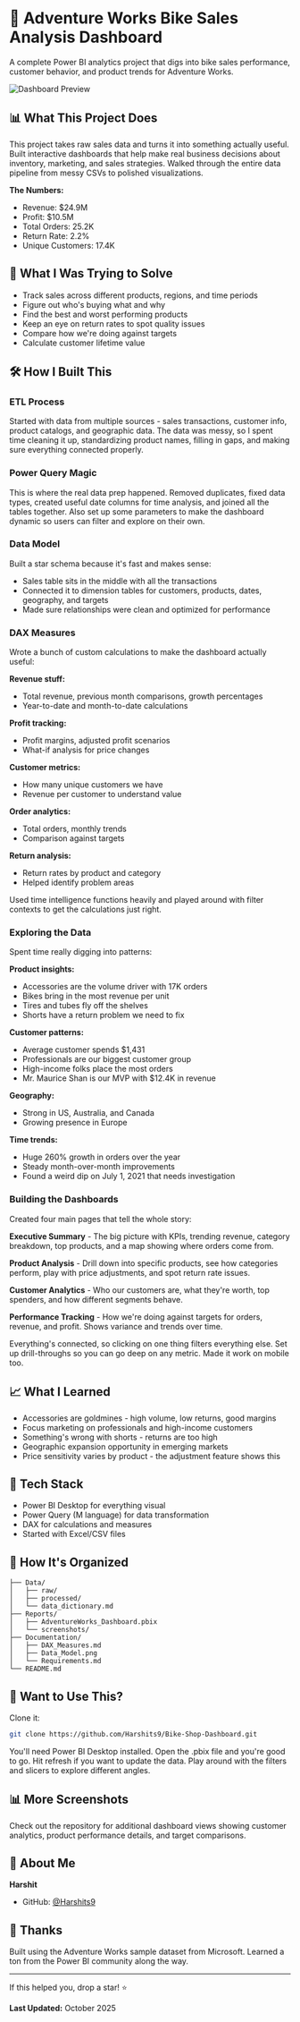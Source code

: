 # 🚴 Adventure Works Bike Sales Analysis Dashboard

A complete Power BI analytics project that digs into bike sales performance, customer behavior, and product trends for Adventure Works.

![Dashboard Preview](https://raw.githubusercontent.com/Harshits9/Bike-Shop-Dashboard/main/Exec%20Dashboard.png)

## 📊 What This Project Does

This project takes raw sales data and turns it into something actually useful. Built interactive dashboards that help make real business decisions about inventory, marketing, and sales strategies. Walked through the entire data pipeline from messy CSVs to polished visualizations.

**The Numbers:**
- Revenue: $24.9M
- Profit: $10.5M
- Total Orders: 25.2K
- Return Rate: 2.2%
- Unique Customers: 17.4K

## 🎯 What I Was Trying to Solve

- Track sales across different products, regions, and time periods
- Figure out who's buying what and why
- Find the best and worst performing products
- Keep an eye on return rates to spot quality issues
- Compare how we're doing against targets
- Calculate customer lifetime value

## 🛠️ How I Built This

### ETL Process

Started with data from multiple sources - sales transactions, customer info, product catalogs, and geographic data. The data was messy, so I spent time cleaning it up, standardizing product names, filling in gaps, and making sure everything connected properly.

### Power Query Magic

This is where the real data prep happened. Removed duplicates, fixed data types, created useful date columns for time analysis, and joined all the tables together. Also set up some parameters to make the dashboard dynamic so users can filter and explore on their own.

### Data Model

Built a star schema because it's fast and makes sense:
- Sales table sits in the middle with all the transactions
- Connected it to dimension tables for customers, products, dates, geography, and targets
- Made sure relationships were clean and optimized for performance

### DAX Measures

Wrote a bunch of custom calculations to make the dashboard actually useful:

**Revenue stuff:**
- Total revenue, previous month comparisons, growth percentages
- Year-to-date and month-to-date calculations

**Profit tracking:**
- Profit margins, adjusted profit scenarios
- What-if analysis for price changes

**Customer metrics:**
- How many unique customers we have
- Revenue per customer to understand value

**Order analytics:**
- Total orders, monthly trends
- Comparison against targets

**Return analysis:**
- Return rates by product and category
- Helped identify problem areas

Used time intelligence functions heavily and played around with filter contexts to get the calculations just right.

### Exploring the Data

Spent time really digging into patterns:

**Product insights:**
- Accessories are the volume driver with 17K orders
- Bikes bring in the most revenue per unit
- Tires and tubes fly off the shelves
- Shorts have a return problem we need to fix

**Customer patterns:**
- Average customer spends $1,431
- Professionals are our biggest customer group
- High-income folks place the most orders
- Mr. Maurice Shan is our MVP with $12.4K in revenue

**Geography:**
- Strong in US, Australia, and Canada
- Growing presence in Europe

**Time trends:**
- Huge 260% growth in orders over the year
- Steady month-over-month improvements
- Found a weird dip on July 1, 2021 that needs investigation

### Building the Dashboards

Created four main pages that tell the whole story:

**Executive Summary** - The big picture with KPIs, trending revenue, category breakdown, top products, and a map showing where orders come from.

**Product Analysis** - Drill down into specific products, see how categories perform, play with price adjustments, and spot return rate issues.

**Customer Analytics** - Who our customers are, what they're worth, top spenders, and how different segments behave.

**Performance Tracking** - How we're doing against targets for orders, revenue, and profit. Shows variance and trends over time.

Everything's connected, so clicking on one thing filters everything else. Set up drill-throughs so you can go deep on any metric. Made it work on mobile too.

## 📈 What I Learned

- Accessories are goldmines - high volume, low returns, good margins
- Focus marketing on professionals and high-income customers
- Something's wrong with shorts - returns are too high
- Geographic expansion opportunity in emerging markets
- Price sensitivity varies by product - the adjustment feature shows this

## 🔧 Tech Stack

- Power BI Desktop for everything visual
- Power Query (M language) for data transformation
- DAX for calculations and measures
- Started with Excel/CSV files

## 📁 How It's Organized

```
├── Data/
│   ├── raw/
│   ├── processed/
│   └── data_dictionary.md
├── Reports/
│   ├── AdventureWorks_Dashboard.pbix
│   └── screenshots/
├── Documentation/
│   ├── DAX_Measures.md
│   ├── Data_Model.png
│   └── Requirements.md
└── README.md
```

## 🚀 Want to Use This?

Clone it:
```bash
git clone https://github.com/Harshits9/Bike-Shop-Dashboard.git
```

You'll need Power BI Desktop installed. Open the .pbix file and you're good to go. Hit refresh if you want to update the data. Play around with the filters and slicers to explore different angles.

## 📊 More Screenshots

Check out the repository for additional dashboard views showing customer analytics, product performance details, and target comparisons.

## 👤 About Me

**Harshit**
- GitHub: [@Harshits9](https://github.com/Harshits9)

## 🙏 Thanks

Built using the Adventure Works sample dataset from Microsoft. Learned a ton from the Power BI community along the way.

---

If this helped you, drop a star! ⭐

**Last Updated:** October 2025
